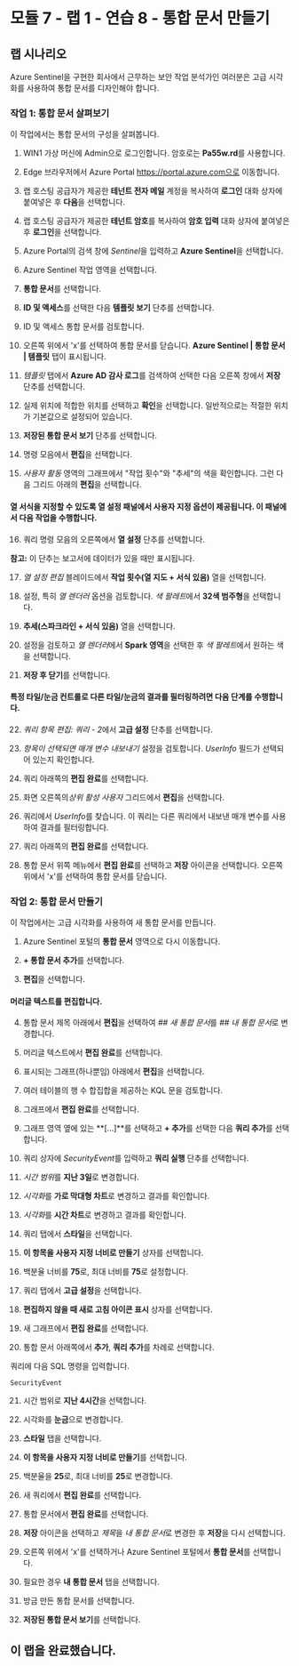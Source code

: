 # 모듈 7 - 랩 1 - 연습 8 - 통합 문서 만들기

## 랩 시나리오

Azure Sentinel을 구현한 회사에서 근무하는 보안 작업 분석가인 여러분은 고급 시각화를 사용하여 통합 문서를 디자인해야 합니다.

### 작업 1: 통합 문서 살펴보기

이 작업에서는 통합 문서의 구성을 살펴봅니다.

1. WIN1 가상 머신에 Admin으로 로그인합니다. 암호로는 **Pa55w.rd**를 사용합니다.  

2. Edge 브라우저에서 Azure Portal https://portal.azure.com으로 이동합니다.

3. 랩 호스팅 공급자가 제공한 **테넌트 전자 메일** 계정을 복사하여 **로그인** 대화 상자에 붙여넣은 후 **다음**을 선택합니다.

4. 랩 호스팅 공급자가 제공한 **테넌트 암호**를 복사하여 **암호 입력** 대화 상자에 붙여넣은 후 **로그인**을 선택합니다.

5. Azure Portal의 검색 창에 *Sentinel*을 입력하고 **Azure Sentinel**을 선택합니다.

6. Azure Sentinel 작업 영역을 선택합니다.

7. **통합 문서**를 선택합니다.

8. **ID 및 액세스**를 선택한 다음 **템플릿 보기** 단추를 선택합니다.

9. ID 및 액세스 통합 문서를 검토합니다.

10. 오른쪽 위에서 'x'를 선택하여 통합 문서를 닫습니다. **Azure Sentinel | 통합 문서 | 템플릿** 탭이 표시됩니다.

11. *템플릿* 탭에서 **Azure AD 감사 로그**를 검색하여 선택한 다음 오른쪽 창에서 **저장** 단추를 선택합니다. 

12. 실제 위치에 적합한 위치를 선택하고 **확인**을 선택합니다. 일반적으로는 적절한 위치가 기본값으로 설정되어 있습니다.

13. **저장된 통합 문서 보기** 단추를 선택합니다.

14. 명령 모음에서 **편집**을 선택합니다.

15. *사용자 활동* 영역의 그래프에서 "작업 횟수"와 "추세"의 색을 확인합니다. 그런 다음 그리드 아래의 **편집**을 선택합니다.

#### 열 서식을 지정할 수 있도록 열 설정 패널에서 사용자 지정 옵션이 제공됩니다. 이 패널에서 다음 작업을 수행합니다.

16. 쿼리 명령 모음의 오른쪽에서 **열 설정** 단추를 선택합니다.

**참고:** 이 단추는 보고서에 데이터가 있을 때만 표시됩니다.

17. *열 설정 편집* 블레이드에서 **작업 횟수(열 지도 + 서식 있음)** 열을 선택합니다.

18. 설정, 특히 *열 렌더러* 옵션을 검토합니다. *색 팔레트*에서 **32색 범주형**을 선택합니다.

19. **추세(스파크라인 + 서식 있음)** 열을 선택합니다.

20. 설정을 검토하고 *열 렌더러*에서 **Spark 영역**을 선택한 후 *색 팔레트*에서 원하는 색을 선택합니다.

21. **저장 후 닫기**를 선택합니다.

#### 특정 타일/눈금 컨트롤로 다른 타일/눈금의 결과를 필터링하려면 다음 단계를 수행합니다.

22. *쿼리 항목 편집: 쿼리 - 2*에서 **고급 설정** 단추를 선택합니다.

23. *항목이 선택되면 매개 변수 내보내기* 설정을 검토합니다. *UserInfo* 필드가 선택되어 있는지 확인합니다.

24. 쿼리 아래쪽의 **편집 완료**를 선택합니다.

25. 화면 오른쪽의*상위 활성 사용자* 그리드에서 **편집**을 선택합니다.  

26. 쿼리에서 *UserInfo*를 찾습니다. 이 쿼리는 다른 쿼리에서 내보낸 매개 변수를 사용하여 결과를 필터링합니다.

27. 쿼리 아래쪽의 **편집 완료**를 선택합니다.

28. 통합 문서 위쪽 메뉴에서 **편집 완료**를 선택하고 **저장** 아이콘을 선택합니다. 오른쪽 위에서 'x'를 선택하여 통합 문서를 닫습니다.

### 작업 2: 통합 문서 만들기

이 작업에서는 고급 시각화를 사용하여 새 통합 문서를 만듭니다.

1. Azure Sentinel 포털의 **통합 문서** 영역으로 다시 이동합니다.

2. **+ 통합 문서 추가**를 선택합니다.

3. **편집**을 선택합니다.

#### 머리글 텍스트를 편집합니다.

4. 통합 문서 제목 아래에서 **편집**을 선택하여 *## 새 통합 문서*를 *## 내 통합 문서*로 변경합니다.

5. 머리글 텍스트에서 **편집 완료**를 선택합니다.

6. 표시되는 그래프(하나뿐임) 아래에서 **편집**을 선택합니다.

7. 여러 테이블의 행 수 합집합을 제공하는 KQL 문을 검토합니다.

8. 그래프에서 **편집 완료**를 선택합니다.

9. 그래프 영역 옆에 있는 **[...]**를 선택하고 **+ 추가**를 선택한 다음 **쿼리 추가**를 선택합니다.

10. 쿼리 상자에 *SecurityEvent*를 입력하고 **쿼리 실행** 단추를 선택합니다.

11. *시간 범위*를 **지난 3일**로 변경합니다.

12. *시각화*를 **가로 막대형 차트**로 변경하고 결과를 확인합니다.

13. *시각화*를 **시간 차트**로 변경하고 결과를 확인합니다.

14. 쿼리 탭에서 **스타일**을 선택합니다.

15. **이 항목을 사용자 지정 너비로 만들기** 상자를 선택합니다.

16. 백분율 너비를 **75**로, 최대 너비를 **75**로 설정합니다.

17. 쿼리 탭에서 **고급 설정**을 선택합니다.

18. **편집하지 않을 때 새로 고침 아이콘 표시** 상자를 선택합니다. 

19. 새 그래프에서 **편집 완료**를 선택합니다.

20. 통합 문서 아래쪽에서 **추가**, **쿼리 추가**를 차례로 선택합니다.

쿼리에 다음 SQL 명령을 입력합니다.

```
SecurityEvent
```

21. 시간 범위로 **지난 4시간**을 선택합니다.

22. 시각화를 **눈금**으로 변경합니다.

23. **스타일** 탭을 선택합니다.

24. **이 항목을 사용자 지정 너비로 만들기**를 선택합니다.

25. 백분율을 **25**로, 최대 너비를 **25**로 변경합니다. 

26. 새 쿼리에서 **편집 완료**를 선택합니다.

27. 통합 문서에서 **편집 완료**를 선택합니다.

28. **저장** 아이콘을 선택하고 *제목*을 *내 통합 문서*로 변경한 후 **저장**을 다시 선택합니다.

29. 오른쪽 위에서 'x'를 선택하거나 Azure Sentinel 포털에서 **통합 문서**를 선택합니다.

30. 필요한 경우 **내 통합 문서** 탭을 선택합니다.

31. 방금 만든 통합 문서를 선택합니다.

32. **저장된 통합 문서 보기**를 선택합니다.

## 이 랩을 완료했습니다.
